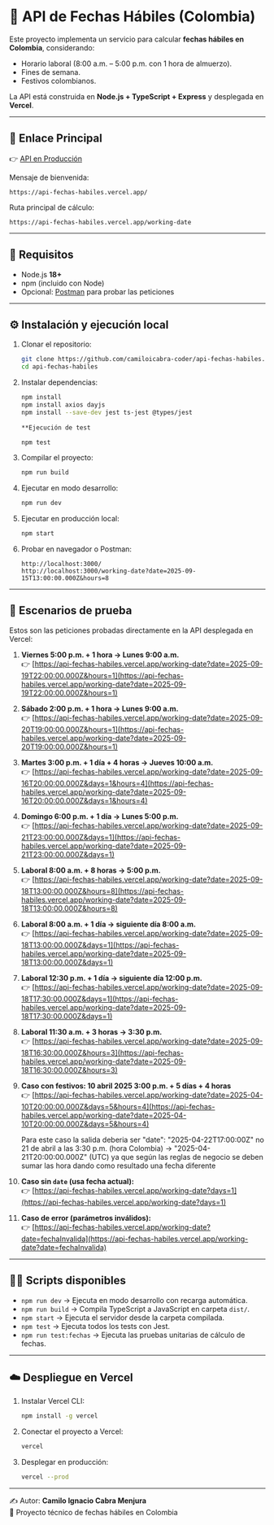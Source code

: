 # 📅 API de Fechas Hábiles (Colombia)

Este proyecto implementa un servicio para calcular **fechas hábiles en Colombia**, considerando:
- Horario laboral (8:00 a.m. – 5:00 p.m. con 1 hora de almuerzo).
- Fines de semana.
- Festivos colombianos.

La API está construida en **Node.js + TypeScript + Express** y desplegada en **Vercel**.

---

## 🚀 Enlace Principal

👉 [API en Producción](https://api-fechas-habiles.vercel.app/)

Mensaje de bienvenida:  
```
https://api-fechas-habiles.vercel.app/
```

Ruta principal de cálculo:  
```
https://api-fechas-habiles.vercel.app/working-date
```

---

## 📌 Requisitos

- Node.js **18+**
- npm (incluido con Node)
- Opcional: [Postman](https://www.postman.com/) para probar las peticiones

---

## ⚙️ Instalación y ejecución local

1. Clonar el repositorio:
   ```bash
   git clone https://github.com/camiloicabra-coder/api-fechas-habiles.git
   cd api-fechas-habiles
   ```

2. Instalar dependencias:
   ```bash
   npm install
   npm install axios dayjs
   npm install --save-dev jest ts-jest @types/jest
  
   **Ejecución de test 

   npm test

   ```

3. Compilar el proyecto:
   ```bash
   npm run build
   ```

4. Ejecutar en modo desarrollo:
   ```bash
   npm run dev
   ```

5. Ejecutar en producción local:
   ```bash
   npm start
   ```

6. Probar en navegador o Postman:
   ```
   http://localhost:3000/
   http://localhost:3000/working-date?date=2025-09-15T13:00:00.000Z&hours=8
   ```

---

## 🧪 Escenarios de prueba

Estos son las peticiones probadas directamente en la API desplegada en Vercel:

1. **Viernes 5:00 p.m. + 1 hora → Lunes 9:00 a.m.**  
   👉 [https://api-fechas-habiles.vercel.app/working-date?date=2025-09-19T22:00:00.000Z&hours=1](https://api-fechas-habiles.vercel.app/working-date?date=2025-09-19T22:00:00.000Z&hours=1)

2. **Sábado 2:00 p.m. + 1 hora → Lunes 9:00 a.m.**  
   👉 [https://api-fechas-habiles.vercel.app/working-date?date=2025-09-20T19:00:00.000Z&hours=1](https://api-fechas-habiles.vercel.app/working-date?date=2025-09-20T19:00:00.000Z&hours=1)

3. **Martes 3:00 p.m. + 1 día + 4 horas → Jueves 10:00 a.m.**  
   👉 [https://api-fechas-habiles.vercel.app/working-date?date=2025-09-16T20:00:00.000Z&days=1&hours=4](https://api-fechas-habiles.vercel.app/working-date?date=2025-09-16T20:00:00.000Z&days=1&hours=4)

4. **Domingo 6:00 p.m. + 1 día → Lunes 5:00 p.m.**  
   👉 [https://api-fechas-habiles.vercel.app/working-date?date=2025-09-21T23:00:00.000Z&days=1](https://api-fechas-habiles.vercel.app/working-date?date=2025-09-21T23:00:00.000Z&days=1)

5. **Laboral 8:00 a.m. + 8 horas → 5:00 p.m.**  
   👉 [https://api-fechas-habiles.vercel.app/working-date?date=2025-09-18T13:00:00.000Z&hours=8](https://api-fechas-habiles.vercel.app/working-date?date=2025-09-18T13:00:00.000Z&hours=8)

6. **Laboral 8:00 a.m. + 1 día → siguiente día 8:00 a.m.**  
   👉 [https://api-fechas-habiles.vercel.app/working-date?date=2025-09-18T13:00:00.000Z&days=1](https://api-fechas-habiles.vercel.app/working-date?date=2025-09-18T13:00:00.000Z&days=1)

7. **Laboral 12:30 p.m. + 1 día → siguiente día 12:00 p.m.**  
   👉 [https://api-fechas-habiles.vercel.app/working-date?date=2025-09-18T17:30:00.000Z&days=1](https://api-fechas-habiles.vercel.app/working-date?date=2025-09-18T17:30:00.000Z&days=1)

8. **Laboral 11:30 a.m. + 3 horas → 3:30 p.m.**  
   👉 [https://api-fechas-habiles.vercel.app/working-date?date=2025-09-18T16:30:00.000Z&hours=3](https://api-fechas-habiles.vercel.app/working-date?date=2025-09-18T16:30:00.000Z&hours=3)

9. **Caso con festivos: 10 abril 2025 3:00 p.m. + 5 días + 4 horas**  
   👉 [https://api-fechas-habiles.vercel.app/working-date?date=2025-04-10T20:00:00.000Z&days=5&hours=4](https://api-fechas-habiles.vercel.app/working-date?date=2025-04-10T20:00:00.000Z&days=5&hours=4)

   Para este caso la salida deberia ser 
    "date": "2025-04-22T17:00:00Z" 
    no 
    21 de abril a las 3:30 p.m. (hora Colombia) → "2025-04-21T20:00:00.000Z" (UTC)
    ya que según las reglas de negocio se deben sumar las hora dando como resultado una fecha diferente 


10. **Caso sin `date` (usa fecha actual):**  
    👉 [https://api-fechas-habiles.vercel.app/working-date?days=1](https://api-fechas-habiles.vercel.app/working-date?days=1)

11. **Caso de error (parámetros inválidos):**  
    👉 [https://api-fechas-habiles.vercel.app/working-date?date=fechaInvalida](https://api-fechas-habiles.vercel.app/working-date?date=fechaInvalida)

---

## 🧑‍💻 Scripts disponibles

- `npm run dev` → Ejecuta en modo desarrollo con recarga automática.  
- `npm run build` → Compila TypeScript a JavaScript en carpeta `dist/`.  
- `npm start` → Ejecuta el servidor desde la carpeta compilada.  
- `npm test` → Ejecuta todos los tests con Jest.  
- `npm run test:fechas` → Ejecuta las pruebas unitarias de cálculo de fechas.  

---

## ☁️ Despliegue en Vercel

1. Instalar Vercel CLI:
   ```bash
   npm install -g vercel
   ```

2. Conectar el proyecto a Vercel:
   ```bash
   vercel
   ```

3. Desplegar en producción:
   ```bash
   vercel --prod
   ```

---

✍️ Autor: **Camilo Ignacio Cabra Menjura**  
📌 Proyecto técnico de fechas hábiles en Colombia
